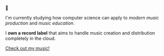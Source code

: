🦏

I'm currently studying how computer science can apply to *modern music production* and *music education*.

I **own a record label** that aims to handle music creation and distribution completely in the cloud.

[Check out my music!](https://linktr.ee/emdub)



